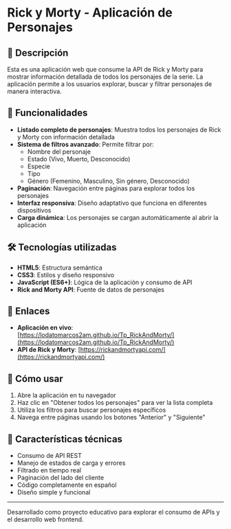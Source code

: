 # Rick y Morty - Aplicación de Personajes

## 📖 Descripción

Esta es una aplicación web que consume la API de Rick y Morty para mostrar información detallada de todos los personajes de la serie. La aplicación permite a los usuarios explorar, buscar y filtrar personajes de manera interactiva.

## 🚀 Funcionalidades

- **Listado completo de personajes**: Muestra todos los personajes de Rick y Morty con información detallada
- **Sistema de filtros avanzado**: Permite filtrar por:
  - Nombre del personaje
  - Estado (Vivo, Muerto, Desconocido)
  - Especie
  - Tipo
  - Género (Femenino, Masculino, Sin género, Desconocido)
- **Paginación**: Navegación entre páginas para explorar todos los personajes
- **Interfaz responsiva**: Diseño adaptativo que funciona en diferentes dispositivos
- **Carga dinámica**: Los personajes se cargan automáticamente al abrir la aplicación

## 🛠️ Tecnologías utilizadas

- **HTML5**: Estructura semántica
- **CSS3**: Estilos y diseño responsivo
- **JavaScript (ES6+)**: Lógica de la aplicación y consumo de API
- **Rick and Morty API**: Fuente de datos de personajes

## 🔗 Enlaces

- **Aplicación en vivo**: [https://lodatomarcos2am.github.io/Tp_RickAndMorty/](https://lodatomarcos2am.github.io/Tp_RickAndMorty/)
- **API de Rick y Morty**: [https://rickandmortyapi.com/](https://rickandmortyapi.com/)

## 📱 Cómo usar

1. Abre la aplicación en tu navegador
2. Haz clic en "Obtener todos los personajes" para ver la lista completa
3. Utiliza los filtros para buscar personajes específicos
4. Navega entre páginas usando los botones "Anterior" y "Siguiente"

## 🎯 Características técnicas

- Consumo de API REST
- Manejo de estados de carga y errores
- Filtrado en tiempo real
- Paginación del lado del cliente
- Código completamente en español
- Diseño simple y funcional

---

Desarrollado como proyecto educativo para explorar el consumo de APIs y el desarrollo web frontend. 